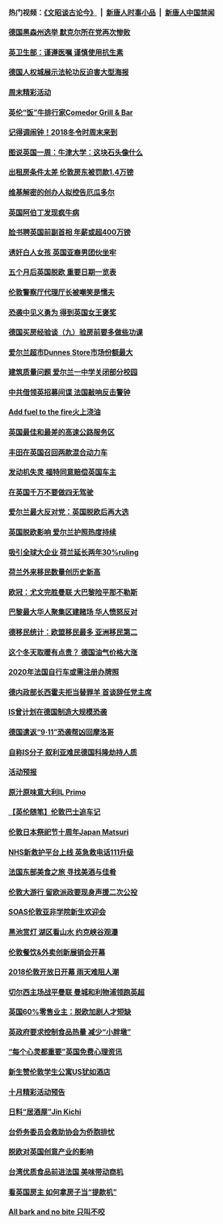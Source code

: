 #### 热门视频：[《文昭谈古论今》](https://github.com/gfw-breaker/wenzhao/blob/master/README.md?t=10290333) &nbsp;|&nbsp; [新唐人时事小品](https://github.com/gfw-breaker/ntdtv-comedy/blob/master/README.md?t=10290333) &nbsp;|&nbsp; [新唐人中国禁闻](https://github.com/gfw-breaker/ntdtv-news/blob/master/README.md?t=10290333)

#### [德国黑森州选举 默克尔所在党再次惨败](../pages/nsc974/n10814355.md?t=10290333) 

#### [英卫生部：谨遵医嘱 谨慎使用抗生素](../pages/nsc974/n10814251.md?t=10290333) 

#### [德国人权城展示法轮功反迫害大型海报](../pages/nsc974/n10813515.md?t=10290333) 

#### [周末精彩活动](../pages/nsc974/n10813060.md?t=10290333) 

#### [英伦“饭”牛排行家Comedor Grill & Bar](../pages/nsc974/n10813052.md?t=10290333) 

#### [记得调闹钟！2018冬令时周末来到](../pages/nsc974/n10813042.md?t=10290333) 

#### [图说英国一周：牛津大学：这块石头像什么](../pages/nsc974/n10813028.md?t=10290333) 

#### [出租房条件太差 伦敦房东被罚款1.4万镑](../pages/nsc974/n10813024.md?t=10290333) 

#### [维基解密的创办人拟控告厄瓜多尔](../pages/nsc974/n10813022.md?t=10290333) 

#### [英国阿伯丁发现疯牛病](../pages/nsc974/n10813015.md?t=10290333) 

#### [脸书聘英国前副首相 年薪或超400万镑](../pages/nsc974/n10813003.md?t=10290333) 

#### [诱奸白人女孩 英国亚裔男团伙坐牢](../pages/nsc974/n10812999.md?t=10290333) 

#### [五个月后英国脱欧 重要日期一览表](../pages/nsc974/n10812997.md?t=10290333) 

#### [伦敦警察厅代理厅长被嘲笑是懦夫](../pages/nsc974/n10812994.md?t=10290333) 

#### [恐袭中见义勇为 得到英国女王褒奖](../pages/nsc974/n10812990.md?t=10290333) 

#### [德国买房经验谈（九）验房前要多做些功课](../pages/nsc974/n10810647.md?t=10290333) 

#### [爱尔兰超市Dunnes Store市场份额最大](../pages/nsc974/n10810621.md?t=10290333) 

#### [建筑质量问题 爱尔兰一中学关闭部分校园](../pages/nsc974/n10810599.md?t=10290333) 

#### [中共借领英招募间谍 法国敲响反击警钟](../pages/nsc974/n10808700.md?t=10290333) 

#### [Add fuel to the fire火上浇油](../pages/nsc974/n10808877.md?t=10290333) 

#### [英国最佳和最差的高速公路服务区](../pages/nsc974/n10808870.md?t=10290333) 

#### [丰田在英国召回两款混合动力车](../pages/nsc974/n10808859.md?t=10290333) 

#### [发动机失灵 福特同意赔偿英国车主](../pages/nsc974/n10808842.md?t=10290333) 

#### [在英国千万不要做四无驾驶](../pages/nsc974/n10808828.md?t=10290333) 

#### [爱尔兰最大反对党：英国脱欧后再大选](../pages/nsc974/n10808028.md?t=10290333) 

#### [英国脱欧影响 爱尔兰护照热度持续](../pages/nsc974/n10808001.md?t=10290333) 

#### [吸引全球大企业 荷兰延长两年30%ruling](../pages/nsc974/n10807940.md?t=10290333) 

#### [荷兰外来移民数量创历史新高](../pages/nsc974/n10807850.md?t=10290333) 

#### [欧冠：尤文完胜曼联 大巴黎险平那不勒斯](../pages/nsc974/n10806938.md?t=10290333) 

#### [巴黎最大华人聚集区建赌场 华人愤怒反对](../pages/nsc974/n10805445.md?t=10290333) 

#### [德移民统计：欧盟移民最多 亚洲移民第二](../pages/nsc974/n10805377.md?t=10290333) 

#### [这个冬天取暖有点贵？ 德国油气价格大涨](../pages/nsc974/n10805323.md?t=10290333) 

#### [2020年法国自行车或需注册办牌照](../pages/nsc974/n10805517.md?t=10290333) 

#### [德内政部长西霍夫拒当替罪羊 首谈辞任党主席](../pages/nsc974/n10805185.md?t=10290333) 

#### [IS曾计划在德国制造大规模恐袭](../pages/nsc974/n10803787.md?t=10290333) 

#### [德国遣返“9·11”恐袭帮凶回摩洛哥](../pages/nsc974/n10803883.md?t=10290333) 

#### [自称IS分子 叙利亚难民德国科隆劫持人质](../pages/nsc974/n10803842.md?t=10290333) 

#### [活动预报](../pages/nsc974/n10803032.md?t=10290333) 

#### [原汁原味意大利IL Primo](../pages/nsc974/n10802970.md?t=10290333) 

#### [【英伦随笔】伦敦巴士追车记](../pages/nsc974/n10802956.md?t=10290333) 

#### [伦敦日本祭祀节十周年Japan Matsuri](../pages/nsc974/n10802926.md?t=10290333) 

#### [NHS新救护平台上线 英急救电话111升级](../pages/nsc974/n10802902.md?t=10290333) 

#### [法国东部美食之旅 寻找美酒与佳肴](../pages/nsc974/n10801640.md?t=10290333) 

#### [伦敦大游行 留欧派政要现身声援二次公投](../pages/nsc974/n10801279.md?t=10290333) 

#### [SOAS伦敦亚非学院新生欢迎会](../pages/nsc974/n10800385.md?t=10290333) 

#### [黑池赏灯 湖区看山水 约克峡谷观瀑](../pages/nsc974/n10800379.md?t=10290333) 

#### [伦敦餐饮&外卖创新展销会开幕](../pages/nsc974/n10800370.md?t=10290333) 

#### [2018伦敦开放日开幕 雨天难阻人潮](../pages/nsc974/n10800357.md?t=10290333) 

#### [切尔西主场战平曼联 曼城和利物浦领跑英超](../pages/nsc974/n10799387.md?t=10290333) 

#### [英国60%零售业主：脱欧加剧人才短缺](../pages/nsc974/n10798814.md?t=10290333) 

#### [英政府要求控制食品热量 减少“小胖墩”](../pages/nsc974/n10798915.md?t=10290333) 

#### [“每个心灵都重要”英国免费心理资讯](../pages/nsc974/n10798906.md?t=10290333) 

#### [新生赞伦敦学生公寓US犹如酒店](../pages/nsc974/n10798881.md?t=10290333) 

#### [十月精彩活动预告](../pages/nsc974/n10798869.md?t=10290333) 

#### [日料“居酒屋”Jin Kichi](../pages/nsc974/n10798856.md?t=10290333) 

#### [台侨务委员会救助协会为侨胞排忧](../pages/nsc974/n10798830.md?t=10290333) 

#### [脱欧对英国创意产业的影响](../pages/nsc974/n10798806.md?t=10290333) 

#### [台湾优质食品前进法国 美味带动商机](../pages/nsc974/n10796380.md?t=10290333) 

#### [看英国房主 如何拿房子当“提款机”](../pages/nsc974/n10795639.md?t=10290333) 

#### [All bark and no bite 只叫不咬](../pages/nsc974/n10795626.md?t=10290333) 

